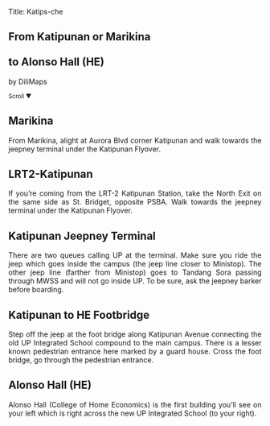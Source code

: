 Title: Katips-che

<section id='cover' class='cover active'>
<h1> From Katipunan or Marikina <br><br>to Alonso Hall (HE)</h1>
<p align='justify'>by DiliMaps </p>
<small class='scroll'>Scroll ▼</small>
</section>

<section id='marikina'>
<h2>Marikina</h2>
<p align='justify'>From Marikina, alight at Aurora Blvd corner Katipunan and walk towards the jeepney terminal under the Katipunan Flyover.
</p>
</section>

<section id='lrt2'>
<h2>LRT2-Katipunan</h2>
<p align='justify'>If you’re coming from the LRT-2 Katipunan Station, take the North Exit on the same side as St. Bridget, opposite PSBA. Walk towards the jeepney terminal under the Katipunan Flyover.
</p>
</section>

<section id='katips'>
<h2>Katipunan Jeepney Terminal</h2>
<p align='justify'>There are two queues calling UP at the terminal. Make sure you ride the jeep which goes inside the campus (the jeep line closer to Ministop). The other jeep line (farther from Ministop) goes to Tandang Sora passing through MWSS and will not go inside UP. To be sure, ask the jeepney barker before boarding.
</p>
</section>

<section id='che-bridge'>
<h2>Katipunan to HE Footbridge</h2>
<p align='justify'>Step off the jeep at the foot bridge along Katipunan Avenue connecting the old UP Integrated School compound to the main campus. There is a lesser known pedestrian entrance here marked by a guard house. Cross the foot bridge, go through the pedestrian entrance.
</p>
</section>

<section id='che'>
<h2> Alonso Hall (HE)</h2>
<p align='justify'>
Alonso Hall (College of Home Economics) is the first building you’ll see on your left which is right across the new UP Integrated School (to your right).
</p>
</section>


